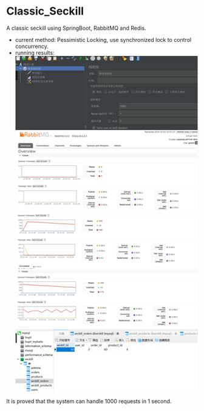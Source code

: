 # Classic_Seckill
 A classic seckill using SpringBoot, RabbitMQ and Redis.

- current method: Pessimistic Locking, use synchronized lock to control concurrency.
- running results:
![](.README_images/addb3741.png)
![](.README_images/8c281c1e.png)
![](.README_images/e92c3eb9.png)
![](.README_images/1e2bb50f.png)
![](.README_images/f96cf208.png)

It is proved that the system can handle 1000 requests in 1 second.

